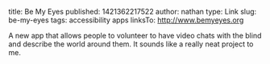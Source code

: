 title: Be My Eyes
published: 1421362217522
author: nathan
type: Link
slug: be-my-eyes
tags: accessibility
apps
linksTo: http://www.bemyeyes.org


A new app that allows people to volunteer to have video chats with the blind and describe the world around them.  It sounds like a really neat project to me.